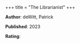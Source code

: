 +++
title = "The Librarianist"
+++



**Author**: deWitt, Patrick

**Published**: 2023

**Rating**:
